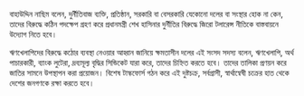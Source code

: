 বাহাউদ্দিন নাছিম বলেন, দুর্নীতিবাজ ব্যক্তি, প্রতিষ্ঠান, সরকারি বা বেসরকারি যেকোনো দলের বা সংস্থার হোক না কেন, তাদের বিরুদ্ধে কঠিন পদক্ষেপ গ্রহণ করে প্রধানমন্ত্রী শেখ হাসিনার দুর্নীতির বিরুদ্ধে জিরো টলারেন্স নীতিকে বাস্তবায়নে উদ্যোগ নিতে হবে।

ঋণখেলাপিদের বিরুদ্ধে কঠোর ব্যবস্থা নেওয়ার আহ্বান জানিয়ে ক্ষমতাসীন দলের এই সংসদ সদস্য বলেন, ঋণখেলাপি, অর্থ পাচারকারী, ব্যাংক লুটেরা, দ্রব্যমূল্য বৃদ্ধির সিন্ডিকেট যারা করে, তাদের চিহ্নিত করতে হবে। তাদের তালিকা প্রণয়ন করে জাতির সামনে উপস্থাপন করা প্রয়োজন। বিশেষ টাস্কফোর্স গঠন করে এই দুষ্টচক্র, সর্বগ্রাসী, স্বার্থান্বেষী চক্রের হাত থেকে দেশের জনগণকে রক্ষা করতে হবে।

